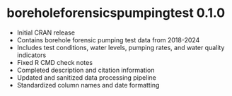 # boreholeforensicspumpingtest 0.1.0

* Initial CRAN release
* Contains borehole forensic pumping test data from 2018-2024
* Includes test conditions, water levels, pumping rates, and water quality indicators
* Fixed R CMD check notes
* Completed description and citation information
* Updated and sanitized data processing pipeline
* Standardized column names and date formatting